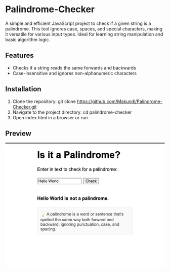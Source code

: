 # Palindrome-Checker
A simple and efficient JavaScript project to check if a given string is a palindrome. This tool ignores case, spaces, and special characters, making it versatile for various input types. Ideal for learning string manipulation and basic algorithm logic.


## Features
* Checks if a string reads the same forwards and backwards
* Case-insensitive and ignores non-alphanumeric characters


## Installation
1. Clone the repository: git clone https://github.com/Makundi/Palindrome-Checker.git
2. Navigate to the project directory: cd palindrome-checker
3. Open index.html in a browser or run


## Preview
<img src="preview.png">